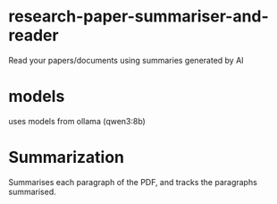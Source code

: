 # research-paper-summariser-and-reader
Read your papers/documents using summaries generated by AI


# models
uses models from ollama (qwen3:8b)

# Summarization 
Summarises each paragraph of the PDF, and tracks the paragraphs summarised.
